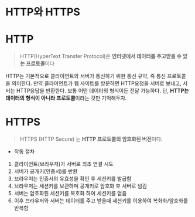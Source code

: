 # HTTP와 HTTPS

# HTTP

> HTTP(HyperText Transfer Protocol)은 **인터넷에서 데이터를 주고받을 수 있는 프로토콜**이다
> 

HTTP는 기본적으로 클라이언트와 서버가 통신하기 위한 통신 규약, 즉 통신 프로토콜을 의미한다. 만약 클라이언트가 웹 사이트를 방문하면 HTTP요청을 서버로 보내고, 서버는 HTTP응답을 반환한다. 보통 어떤 데이터의 형식이든 전달 가능하다. 단, **HTTP는 데이터의 형식이 아니라 프로토콜**이라는 것만 기억해두자.

# HTTPS

> HTTPS (HTTP Secure) 는 **HTTP 프로토콜의 암호화된 버전**이다.
> 

- 작동 절차
1. 클라이언트(브라우저)가 서버로 최초 연결 시도
2. 서버가 공개키(인증서)를 반환
3. 브라우저는 인증서의 유효성을 확인 후 세션키를 발급함
4. 브라우저는 세션키를 보관하며 공개키로 암호화 후 서버로 넘김
5. 서버는 암호화된 세션키를 복호화 하여 세션키를 얻음
6. 이후 브라우저와 서버는 데이터를 주고 받을때 세션키를 이용하여 복화화/암호화를 반복함